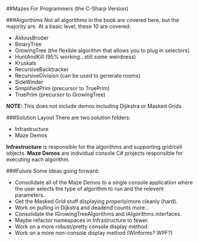 ##Mazes For Programmers  (the C-Sharp Version)


###Algorthims
Not all algorithms in the book are covered here, but the majority are. At a basic level, these 10 are covered:

* AldousBroder
* BinaryTree
* GrowingTree (the flexible algorithm that allows you to plug in selectors)
* HuntAndKill (95% working...still some weirdness)
* Kruskals
* RecursiveBacktracker
* RecursiveDivision (can be used to generate rooms)
* SideWinder
* SimplifiedPrim (precursor to TruePrim)
* TruePrim (precursor to GrowingTree) 

**NOTE:** This does not include demos including Dijikstra or Masked Grids.

###Solution Layout
 There are two solution folders:
 * Infrastructure
 * Maze Demos
 
**Infrastructure** is responsible for the algorithms and supporting grid/cell objects.
**Maze Demos** are individual console C# projects responsible for executing each algorithm.


###Future
Some ideas going forward:
* Consolidate all of the Maze Demos to a single console application where the user selects the type of algorithm to run and the relevent parameters. 
* Get the Masked Grid stuff displaying properly/more cleanly (hard).
* Work on pulling in Dijkstra and deadend counts more...
* Consolidate the IGrowingTreeAlgorithms and IAlgorithms interfaces.
* Maybe refactor namespaces in Infrastructure to fewer.
* Work on a more robust/pretty console display method. 
* Work on a more non-console display method (Winforms? WPF?)


